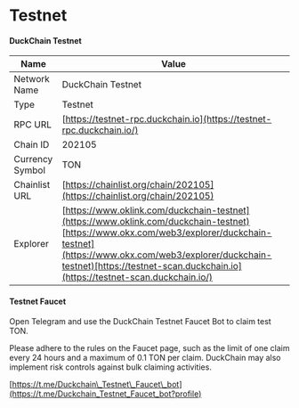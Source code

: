 # Testnet

#### DuckChain Testnet <a href="#merlin-testnet" id="merlin-testnet"></a>

| Name            | Value                                                                                                                                                                                                                                                                  |
| --------------- | ---------------------------------------------------------------------------------------------------------------------------------------------------------------------------------------------------------------------------------------------------------------------- |
| Network Name    | DuckChain Testnet                                                                                                                                                                                                                                                      |
| Type            | Testnet                                                                                                                                                                                                                                                                |
| RPC URL         | [https://testnet-rpc.duckchain.io](https://testnet-rpc.duckchain.io/)                                                                                                                                                                                                  |
| Chain ID        | 202105                                                                                                                                                                                                                                                                 |
| Currency Symbol | TON                                                                                                                                                                                                                                                                    |
| Chainlist URL   | [https://chainlist.org/chain/202105](https://chainlist.org/chain/202105)                                                                                                                                                                                               |
| Explorer        | [https://www.oklink.com/duckchain-testnet](https://www.oklink.com/duckchain-testnet) [https://www.okx.com/web3/explorer/duckchain-testnet](https://www.okx.com/web3/explorer/duckchain-testnet)[https://testnet-scan.duckchain.io](https://testnet-scan.duckchain.io/) |

#### Testnet Faucet <a href="#testnet-faucet" id="testnet-faucet"></a>

Open Telegram and use the DuckChain Testnet Faucet Bot to claim test TON.

Please adhere to the rules on the Faucet page, such as the limit of one claim every 24 hours and a maximum of 0.1 TON per claim. DuckChain may also implement risk controls against bulk claiming activities.

[https://t.me/Duckchain\_Testnet\_Faucet\_bot](https://t.me/Duckchain_Testnet_Faucet_bot?profile)
